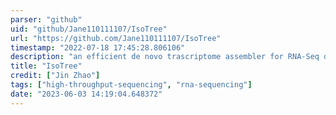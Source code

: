 ```yaml
---
parser: "github"
uid: "github/Jane110111107/IsoTree"
url: "https://github.com/Jane110111107/IsoTree"
timestamp: "2022-07-18 17:45:28.806106"
description: "an efficient de novo trascriptome assembler for RNA-Seq data. It can assemble transcripts from RNA-Seq reads (in fasta format). Unlike most of de novo assembly methods that build de Bruijn graph or splicing graph by connecting k-mers which are sets of overlapping substrings generated from reads, IsoTree constructs splicing graph by connecting reads directly. For each splicing graph, IsoTree applies an iterative scheme of …"
title: "IsoTree"
credit: ["Jin Zhao"]
tags: ["high-throughput-sequencing", "rna-sequencing"]
date: "2023-06-03 14:19:04.648372"
---
```

